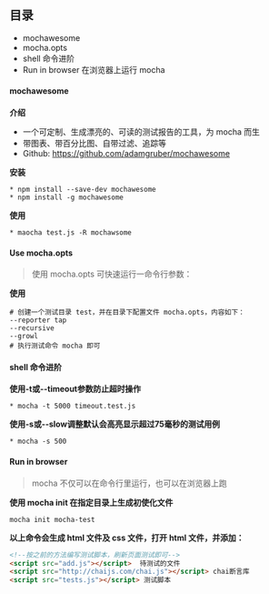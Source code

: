 ## 目录
* mochawesome
* mocha.opts
* shell 命令进阶
* Run in browser 在浏览器上运行 mocha

#### mochawesome
**介绍**
* 一个可定制、生成漂亮的、可读的测试报告的工具，为 mocha 而生
* 带图表、带百分比图、自带过滤、追踪等
* Github: https://github.com/adamgruber/mochawesome

**安装**
```shell
* npm install --save-dev mochawesome
* npm install -g mochawesome
```

**使用**
```shell
* maocha test.js -R mochawsome
```


#### Use mocha.opts
> 使用 mocha.opts 可快速运行一命令行参数：

**使用**
```shell
# 创建一个测试目录 test，并在目录下配置文件 mocha.opts，内容如下：
--reporter tap
--recursive
--growl
# 执行测试命令 mocha 即可
```

#### shell 命令进阶
**使用-t或--timeout参数防止超时操作**
```shell
* mocha -t 5000 timeout.test.js
```

**使用-s或--slow调整默认会高亮显示超过75毫秒的测试用例** 
```shell
* mocha -s 500
```


#### Run in browser
> mocha 不仅可以在命令行里运行，也可以在浏览器上跑

**使用 mocha init 在指定目录上生成初使化文件**
```shell
mocha init mocha-test
```

**以上命令会生成 html 文件及 css 文件，打开 html 文件，并添加：**
```html
<!--按之前的方法编写测试脚本，刷新页面测试即可-->
<script src="add.js"></script>  待测试的文件
<script src="http://chaijs.com/chai.js"></script> chai断言库
<script src="tests.js"></script> 测试脚本
```

